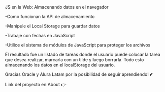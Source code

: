 JS en la Web: Almacenando datos en el navegador

-Como funcionan la API de almacenamiento

-Manipule el Local Storage para guardar datos

-Trabaje con fechas en JavaScript

-Utilice el sistema de módulos de JavaScript para proteger los archivos

El resultado fue un listado de tareas donde el usuario puede colocar la tarea que desea realizar, marcarla con un tilde y luego borrarla. Todo esto almacenando los datos en el localStorage del usuario.

Gracias Oracle y Alura Latam por la posibilidad de seguir aprendiendo! 💕

Link del proyecto en About 👉
